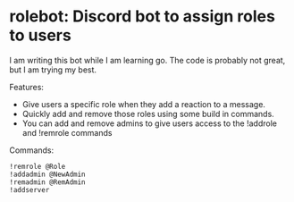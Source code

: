 # rolebot: Discord bot to assign roles to users
I am writing this bot while I am learning go. The code
is probably not great, but I am trying my best.

Features:
- Give users a specific role when they add a reaction to a message.
- Quickly add and remove those roles using some build in commands.
- You can add and remove admins to give users access to the !addrole and !remrole commands

Commands:

```!addrole @Role :emoji:
!remrole @Role
!addadmin @NewAdmin
!remadmin @RemAdmin
!addserver
```
